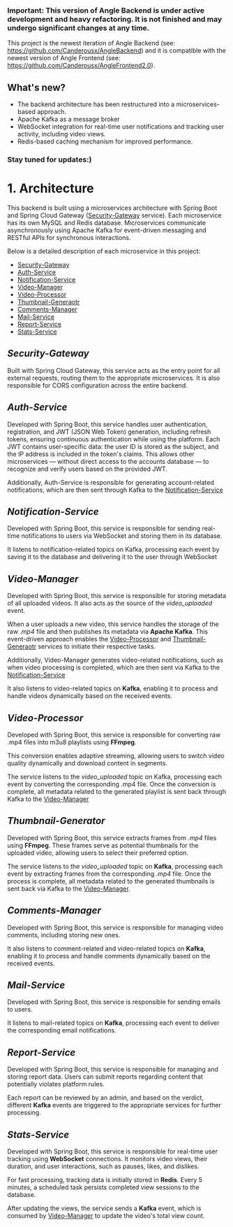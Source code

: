 ### **Important: This version of Angle Backend is under active development and heavy refactoring. It is not finished and may undergo significant changes at any time.**

This project is the newest iteration of Angle Backend (see: https://github.com/Canderousx/AngleBackend) and it is compatible with the newest version of Angle Frontend (see: https://github.com/Canderousx/AngleFrontend2.0).


## What's new?

- The backend architecture has been restructured into a microservices-based approach.
- Apache Kafka as a message broker
- WebSocket integration for real-time user notifications and tracking user activity, including video views.
- Redis-based caching mechanism for improved performance.


### Stay tuned for updates:)



# 1. Architecture

This backend is built using a microservices architecture with Spring Boot and Spring Cloud Gateway ([Security-Gateway](#security-gateway) service).
Each microservice has its own MySQL and Redis database. Microservices communicate asynchronously using Apache Kafka for event-driven messaging and RESTful APIs for synchronous interactions.

Below is a detailed description of each microservice in this project:

- [Security-Gateway](#security-gateway)
- [Auth-Service](#auth-service)
- [Notification-Service](#notification-service)
- [Video-Manager](#video-manager)
- [Video-Processor](#video-processor)
- [Thumbnail-Generaotr](#thumbnail-generator)
- [Comments-Manager](#comments-manager)
- [Mail-Service](#mail-service)
- [Report-Service](#report-service)
- [Stats-Service](#stats-service)

## *Security-Gateway*

Built with Spring Cloud Gateway, this service acts as the entry point for all external requests, routing them to the appropriate microservices.
It is also responsible for CORS configuration across the entire backend.


## *Auth-Service*

Developed with Spring Boot, this service handles user authentication, registration, and JWT (JSON Web Token) generation, including refresh tokens, ensuring continuous authentication while using the platform.
Each JWT contains user-specific data: the user ID is stored as the subject, and the IP address is included in the token's claims.
This allows other microservices — without direct access to the accounts database — to recognize and verify users based on the provided JWT.

Additionally, Auth-Service is responsible for generating account-related notifications, which are then sent through Kafka to the [Notification-Service](#notification-service)


## *Notification-Service*

Developed with Spring Boot, this service is responsible for sending real-time notifications to users via WebSocket and storing them in its database.

It listens to notification-related topics on Kafka, processing each event by saving it to the database and delivering it to the user through WebSocket


## *Video-Manager*

Developed with Spring Boot, this service is responsible for storing metadata of all uploaded videos.
It also acts as the source of the *video_uploaded* event.

When a user uploads a new video, this service handles the storage of the raw *.mp4* file and then publishes its metadata via **Apache Kafka**.
This event-driven approach enables the [Video-Processor](#video-processor) and [Thumbnail-Generaotr](#thumbnail-generator) services to initiate their respective tasks.

Additionally, Video-Manager generates video-related notifications, such as when video processing is completed, which are then sent via Kafka to the [Notification-Service](#notification-service)


It also listens to video-related topics on **Kafka**, enabling it to process and handle videos dynamically based on the received events.


## *Video-Processor*

Developed with Spring Boot, this service is responsible for converting raw .mp4 files into m3u8 playlists using **FFmpeg**.

This conversion enables adaptive streaming, allowing users to switch video quality dynamically and download content in segments.

The service listens to the *video_uploaded* topic on Kafka, processing each event by converting the corresponding .mp4 file.
Once the conversion is complete, all metadata related to the generated playlist is sent back through Kafka to the [Video-Manager](#video-manager)


## *Thumbnail-Generator*

Developed with Spring Boot, this service extracts frames from *.mp4* files using **FFmpeg**.
These frames serve as potential thumbnails for the uploaded video, allowing users to select their preferred option.

The service listens to the *video_uploaded* topic on **Kafka**, processing each event by extracting frames from the corresponding *.mp4* file.
Once the process is complete, all metadata related to the generated thumbnails is sent back via Kafka to the [Video-Manager](#video-manager).


## *Comments-Manager*

Developed with Spring Boot, this service is responsible for managing video comments, including storing new ones.

It also listens to comment-related and video-related topics on **Kafka**, enabling it to process and handle comments dynamically based on the received events.

## *Mail-Service*

Developed with Spring Boot, this service is responsible for sending emails to users.

It listens to mail-related topics on **Kafka**, processing each event to deliver the corresponding email notifications.

## *Report-Service*

Developed with Spring Boot, this service is responsible for managing and storing report data.
Users can submit reports regarding content that potentially violates platform rules.

Each report can be reviewed by an admin, and based on the verdict, different **Kafka** events are triggered to the appropriate services for further processing.


## *Stats-Service*

Developed with Spring Boot, this service is responsible for real-time user tracking using **WebSocket** connections.
It monitors video views, their duration, and user interactions, such as pauses, likes, and dislikes.

For fast processing, tracking data is initially stored in **Redis**.
Every 5 minutes, a scheduled task persists completed view sessions to the database.

After updating the views, the service sends a **Kafka** event, which is consumed by [Video-Manager](#video-manager) to update the video's total view count.










